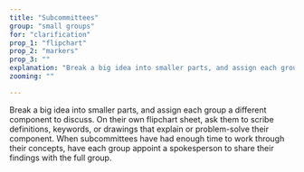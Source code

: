 ```yaml
---
title: "Subcommittees"
group: "small groups"
for: "clarification"
prop_1: "flipchart"
prop_2: "markers"
prop_3: ""
explanation: "Break a big idea into smaller parts, and assign each group a different component to discuss. On their own flipchart sheet, ask them to scribe definitions, keywords, or drawings that explain or problem-solve their component. When subcommittees have had enough time to work through their concepts, have each group appoint a spokesperson to share their findings with the full group."
zooming: ""

---
```


Break a big idea into smaller parts, and assign each group a different component to discuss. On their own flipchart sheet, ask them to scribe definitions, keywords, or drawings that explain or problem-solve their component. When subcommittees have had enough time to work through their concepts, have each group appoint a spokesperson to share their findings with the full group.
